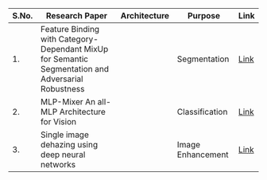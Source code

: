 | S.No. | Research Paper | Architecture | Purpose | Link |
| ---- | ---- | ---- | ---- | ---- |
|1.|Feature Binding with Category-Dependant MixUp for Semantic Segmentation and Adversarial Robustness||Segmentation|[Link](https://github.com/kwanit1142/Research-Papers-Reading-Directory/blob/main/Computer%20Vision/Feature%20Binding%20with%20Category-Dependant%20MixUp%20for%20Semantic%20Segmentation%20and%20Adversarial%20Robustness.pdf)|
|2.|MLP-Mixer An all-MLP Architecture for Vision||Classification|[Link](https://github.com/kwanit1142/Research-Papers-Reading-Directory/blob/main/Computer%20Vision/MLP-Mixer%20An%20all-MLP%20Architecture%20for%20Vision.pdf)|
|3.|Single image dehazing using deep neural networks||Image Enhancement|[Link](https://github.com/kwanit1142/Research-Papers-Reading-Directory/blob/main/Computer%20Vision/Single%20image%20dehazing%20using%20deep%20neural%20networks.pdf)|

